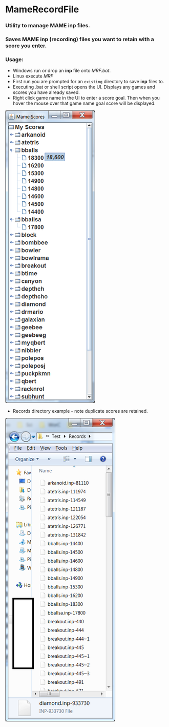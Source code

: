# MameRecordFile

### Utility to manage MAME inp files.

### Saves MAME inp (recording) files you want to retain with a score you enter. 

### Usage:
* Windows run  or drop an __inp__ file onto _MRF.bat_.
* Linux execute _MRF_
* First run you are prompted for an `existing` directory to save __inp__ files to.
* Executing .bat or shell script opens the UI. Displays any games and scores you have already saved.
* Right click game name in the UI to enter a score goal. Then when you hover the mouse over that game name goal score will be displayed.

![Alt text](/images/MRF_UI.png?raw=true "MRF UI")


* Records directory example - note duplicate scores are retained.

![Alt text](/images/MRF_Record_Fileview.png?raw=true "Records directory example")

